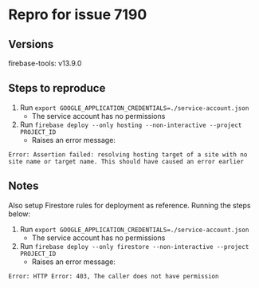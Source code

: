 # Repro for issue 7190

## Versions

firebase-tools: v13.9.0

## Steps to reproduce

1. Run `export GOOGLE_APPLICATION_CREDENTIALS=./service-account.json`
   - The service account has no permissions
1. Run `firebase deploy --only hosting --non-interactive --project PROJECT_ID`
   - Raises an error message:

```
Error: Assertion failed: resolving hosting target of a site with no site name or target name. This should have caused an error earlier
```

## Notes

Also setup Firestore rules for deployment as reference. Running the steps below:

1. Run `export GOOGLE_APPLICATION_CREDENTIALS=./service-account.json`
   - The service account has no permissions
1. Run `firebase deploy --only firestore --non-interactive --project PROJECT_ID`
   - Raises an error message:

```
Error: HTTP Error: 403, The caller does not have permission
```
